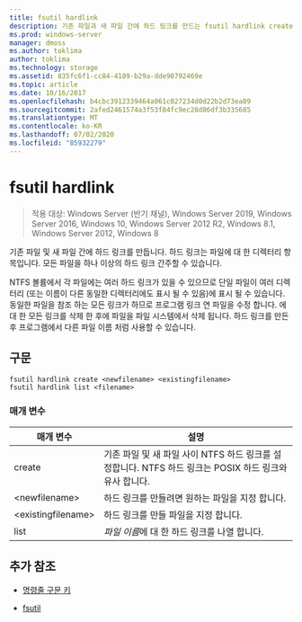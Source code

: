 ```yaml
---
title: fsutil hardlink
description: 기존 파일과 새 파일 간에 하드 링크를 만드는 fsutil hardlink create command에 대 한 참조 문서입니다.
ms.prod: windows-server
manager: dmoss
ms.author: toklima
author: toklima
ms.technology: storage
ms.assetid: 835fc6f1-cc84-4189-b29a-dde90792469e
ms.topic: article
ms.date: 10/16/2017
ms.openlocfilehash: b4cbc3912339464a061c027234d0d22b2d73ea09
ms.sourcegitcommit: 2afed2461574a3f53f84fc9ec28d86df3b335685
ms.translationtype: MT
ms.contentlocale: ko-KR
ms.lasthandoff: 07/02/2020
ms.locfileid: "85932279"
---
```

# <a name="fsutil-hardlink"></a>fsutil hardlink

> 적용 대상: Windows Server (반기 채널), Windows Server 2019, Windows Server 2016, Windows 10, Windows Server 2012 R2, Windows 8.1, Windows Server 2012, Windows 8

기존 파일 및 새 파일 간에 하드 링크를 만듭니다. 하드 링크는 파일에 대 한 디렉터리 항목입니다. 모든 파일을 하나 이상의 하드 링크 간주할 수 있습니다.

NTFS 볼륨에서 각 파일에는 여러 하드 링크가 있을 수 있으므로 단일 파일이 여러 디렉터리 (또는 이름이 다른 동일한 디렉터리에도 표시 될 수 있음)에 표시 될 수 있습니다. 동일한 파일을 참조 하는 모든 링크가 하므로 프로그램 링크 연 파일을 수정 합니다. 에 대 한 모든 링크를 삭제 한 후에 파일을 파일 시스템에서 삭제 됩니다. 하드 링크를 만든 후 프로그램에서 다른 파일 이름 처럼 사용할 수 있습니다.

## <a name="syntax"></a>구문

```
fsutil hardlink create <newfilename> <existingfilename>
fsutil hardlink list <filename>
```

### <a name="parameters"></a>매개 변수

| 매개 변수 | 설명 |
| --------- | ----------- |
| create | 기존 파일 및 새 파일 사이 NTFS 하드 링크를 설정합니다. NTFS 하드 링크는 POSIX 하드 링크와 유사 합니다. |
| \<newfilename> | 하드 링크를 만들려면 원하는 파일을 지정 합니다. |
| \<existingfilename> | 하드 링크를 만들 파일을 지정 합니다. |
| list | *파일 이름*에 대 한 하드 링크를 나열 합니다. |

## <a name="additional-references"></a>추가 참조

- [명령줄 구문 키](command-line-syntax-key.md)

- [fsutil](fsutil.md)
